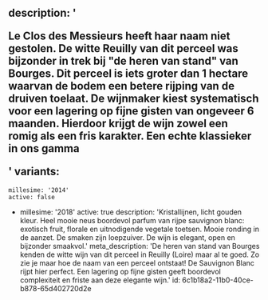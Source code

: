 description: '<p>Le Clos des Messieurs heeft haar naam niet gestolen. De witte Reuilly van dit perceel was bijzonder in trek bij "de heren van stand" van Bourges. Dit perceel is iets groter dan 1 hectare waarvan de bodem een betere rijping van de druiven toelaat. De wijnmaker kiest systematisch voor een lagering op fijne gisten van ongeveer 6 maanden. Hierdoor krijgt de wijn zowel een romig als een fris karakter. Een echte klassieker in ons gamma</p>'
variants:
  -
    millesime: '2014'
    active: false
  -
    millesime: '2018'
    active: true
    description: 'Kristallijnen, licht gouden kleur. Heel mooie neus boordevol parfum van rijpe sauvignon blanc: exotisch fruit, florale en uitnodigende vegetale toetsen. Mooie ronding in de aanzet. De smaken zijn loepzuiver. De wijn is elegant, open en bijzonder smaakvol.'
meta_description: 'De heren van stand van Bourges kenden de witte wijn van dit perceel in Reuilly (Loire) maar al te goed. Zo zie je maar hoe de naam van een perceel ontstaat! De Sauvignon Blanc rijpt hier perfect. Een lagering op fijne gisten geeft boordevol complexiteit en friste aan deze elegante wijn.'
id: 6c1b18a2-11b0-40ce-b878-65d402720d2e
